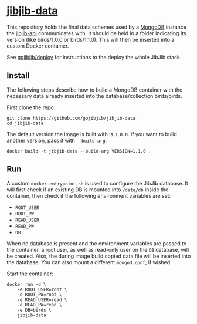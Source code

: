# [jibjib-data](https://github.com/gojibjib/jibjib-data)

This repository holds the final data schemes used by a [MongoDB](https://mongodb.com) instance the [jibjib-api](https://github.com/gojibjib-jibjib-api) communicates with. It should be held in a folder indicating its version (like birds/1.0.0 or birds/1.1.0). This will then be inserted into a custom Docker container.

See [gojibjib/deploy](https://github.com/gojibjib/deploy) for instructions to the deploy the whole JibJib stack.

## Install

The following steps describe how to build a MongoDB container with the necessary data already inserted into the database/collection birds/birds.

First clone the repo:

```
git clone https://github.com/gojibjib/jibjib-data
cd jibjib-data
```

The default version the image is built with is `1.0.0`. If you want to build another version, pass it with `--build-arg`:

```
docker build -t jibjib-data --build-arg VERSION=1.1.0 .
```

## Run

A custom `docker-entrypoint.sh` is used to configure the JibJib database. It will first check if an existing DB is mounted into `/data/db` inside the container, then check if the following environment variables are set:

- `ROOT_USER`
- `ROOT_PW`
- `READ_USER`
- `READ_PW`
- `DB`

When no database is present and the environment variables are passed to the container, a root user, as well as read-only user on the `DB` database, will be created. Also, the during image build copied data file will be inserted into the database. You can also mount a different `mongod.conf`, if wished.

Start the container:

```
docker run -d \
    -e ROOT_USER=root \
    -e ROOT_PW=root \
    -e READ_USER=read \
    -e READ_PW=read \
    -e DB=birds \
    jibjib-data
```